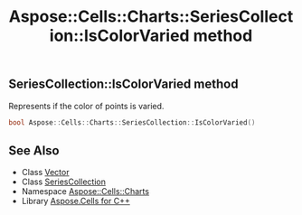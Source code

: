 ﻿---
title: Aspose::Cells::Charts::SeriesCollection::IsColorVaried method
linktitle: IsColorVaried
second_title: Aspose.Cells for C++ API Reference
description: 'Aspose::Cells::Charts::SeriesCollection::IsColorVaried method. Represents if the color of points is varied in C++.'
type: docs
weight: 1700
url: /cpp/aspose.cells.charts/seriescollection/iscolorvaried/
---
## SeriesCollection::IsColorVaried method


Represents if the color of points is varied.

```cpp
bool Aspose::Cells::Charts::SeriesCollection::IsColorVaried()
```

## See Also

* Class [Vector](../../../aspose.cells/vector/)
* Class [SeriesCollection](../)
* Namespace [Aspose::Cells::Charts](../../)
* Library [Aspose.Cells for C++](../../../)
